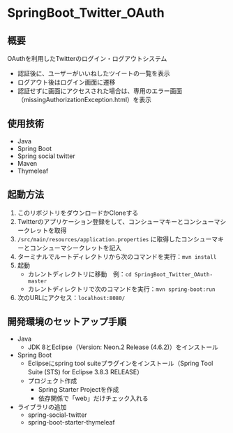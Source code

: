 # SpringBoot_Twitter_OAuth

## 概要
OAuthを利用したTwitterのログイン・ログアウトシステム
- 認証後に、ユーザーがいいねしたツイートの一覧を表示
- ログアウト後はログイン画面に遷移
- 認証せずに画面にアクセスされた場合は、専用のエラー画面（missingAuthorizationException.html）を表示

## 使用技術
- Java
- Spring Boot
- Spring social twitter
- Maven
- Thymeleaf

## 起動方法
1. このリポジトリをダウンロードかCloneする
2. Twitterのアプリケーション登録をして、コンシューマキーとコンシューマシークレットを取得
3. `/src/main/resources/application.properties` に取得したコンシューマキーとコンシューマシークレットを記入
4. ターミナルでルートディレクトリから次のコマンドを実行：`mvn install`
5. 起動
    - カレントディレクトリに移動　例：`cd SpringBoot_Twitter_OAuth-master`
    - カレントディレクトリで次のコマンドを実行：`mvn spring-boot:run`
6. 次のURLにアクセス：`localhost:8080/`

## 開発環境のセットアップ手順
- Java
    - JDK 8とEclipse（Version: Neon.2 Release (4.6.2)）をインストール
- Spring Boot
    - Eclipseにspring tool suiteプラグインをインストール（Spring Tool Suite (STS) for Eclipse 3.8.3 RELEASE）
    - プロジェクト作成
        - Spring Starter Projectを作成
        - 依存関係で「web」だけチェック入れる
- ライブラリの追加
  - spring-social-twitter
  - spring-boot-starter-thymeleaf
